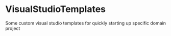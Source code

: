 # VisualStudioTemplates
Some custom visual studio templates for quickly starting up specific domain project
